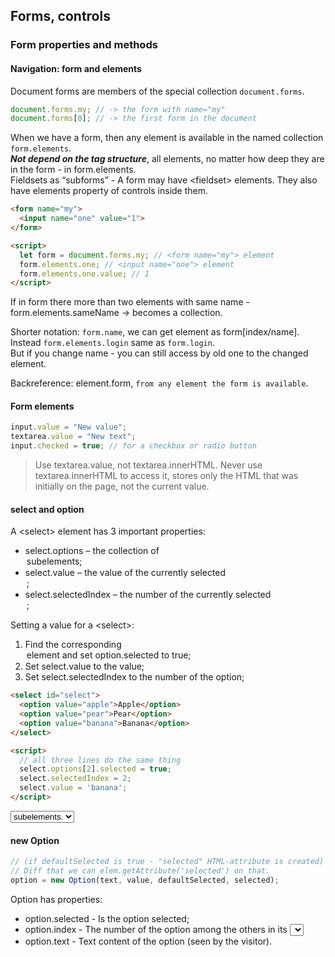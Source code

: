 ## Forms, controls
### Form properties and methods
#### Navigation: form and elements
Document forms are members of the special collection `document.forms`.
```js
document.forms.my; // -> the form with name="my"
document.forms[0]; // -> the first form in the document
```
When we have a form, then any element is available in the named collection `form.elements`. \
**_Not depend on the tag structure_**, all elements, no matter how deep they are in the form - in form.elements. \
Fieldsets as “subforms” - A form may have \<fieldset> elements. They also have elements property of controls inside them.
```html
<form name="my">
  <input name="one" value="1">
</form>

<script>
  let form = document.forms.my; // <form name="my"> element
  form.elements.one; // <input name="one"> element
  form.elements.one.value; // 1
</script>
```
If in form there more than two elements with same name - form.elements.sameName -> becomes a collection.

Shorter notation: `form.name`, we can get element as form\[index/name]. Instead `form.elements.login` same as `form.login`. \
But if you change name - you can still access by old one to the changed element.  

Backreference: element.form, `from any element the form is available`.

#### Form elements
```js
input.value = "New value";
textarea.value = "New text";
input.checked = true; // for a checkbox or radio button
```
>Use textarea.value, not textarea.innerHTML. Never use textarea.innerHTML to access it, stores only the HTML that
>was initially on the page, not the current value.

#### select and option
A \<select> element has 3 important properties:
* select.options – the collection of <option> subelements;
* select.value – the value of the currently selected <option>;
* select.selectedIndex – the number of the currently selected <option>;

Setting a value for a \<select>:
1. Find the corresponding <option> element and set option.selected to true;
2. Set select.value to the value;
3. Set select.selectedIndex to the number of the option;

```html
<select id="select">
  <option value="apple">Apple</option>
  <option value="pear">Pear</option>
  <option value="banana">Banana</option>
</select>

<script>
  // all three lines do the same thing
  select.options[2].selected = true;
  select.selectedIndex = 2;
  select.value = 'banana';
</script>
```

**<select>** allows to select multiple options, if it has *multiple* attribute. In that case we need to use the first
way: add/remove the selected property from <option> subelements.

#### new Option
```js
// (if defaultSelected is true - "selected" HTML-attribute is created)
// Diff that we can elem.getAttribute('selected') on that.
option = new Option(text, value, defaultSelected, selected);
```

Option has properties:
* option.selected - Is the option selected;
* option.index - The number of the option among the others in its <select>.
* option.text - Text content of the option (seen by the visitor).
